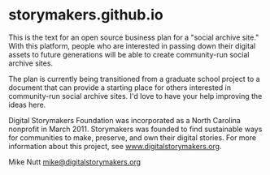 storymakers.github.io
=====================

This is the text for an open source business plan for a "social archive site." With this platform, people who are interested in passing down their digital assets to future generations will be able to create community-run social archive sites.

The plan is currently being transitioned from a graduate school project to a document that can provide a starting place for others interested in community-run social archive sites. I'd love to have your help improving the ideas here.

Digital Storymakers Foundation was incorporated as a North Carolina nonprofit in March 2011. Storymakers was founded to find sustainable ways for communities to make, preserve, and own their digital stories. For more information about this project, see www.digitalstorymakers.org.

Mike Nutt
mike@digitalstorymakers.org
